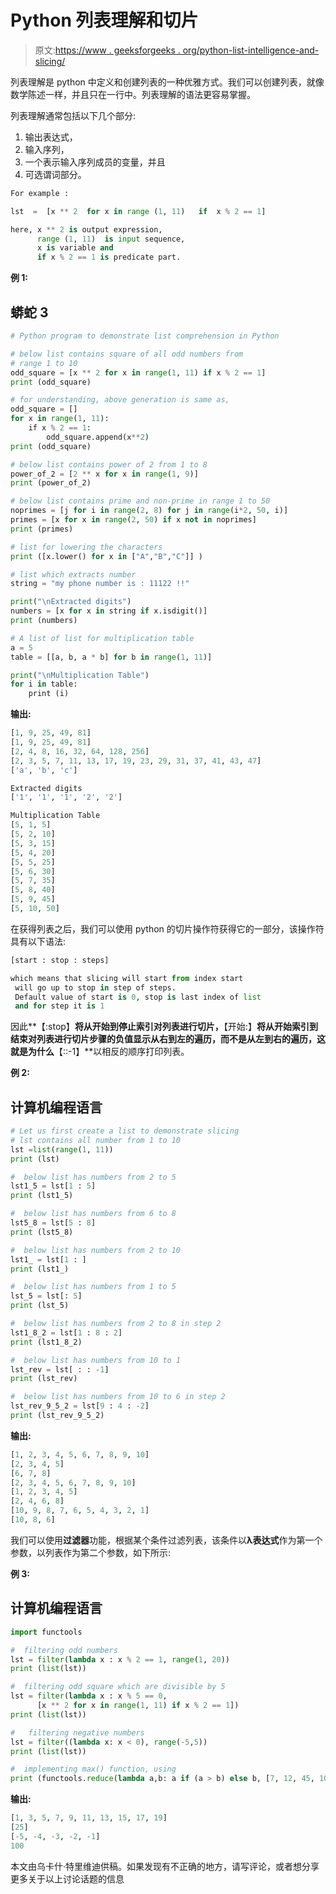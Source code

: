 # Python 列表理解和切片

> 原文:[https://www . geeksforgeeks . org/python-list-intelligence-and-slicing/](https://www.geeksforgeeks.org/python-list-comprehension-and-slicing/)

列表理解是 python 中定义和创建列表的一种优雅方式。我们可以创建列表，就像数学陈述一样，并且只在一行中。列表理解的语法更容易掌握。

列表理解通常包括以下几个部分:

1.  输出表达式，
2.  输入序列，
3.  一个表示输入序列成员的变量，并且
4.  可选谓词部分。

```py
For example :

lst  =  [x ** 2  for x in range (1, 11)   if  x % 2 == 1] 

here, x ** 2 is output expression, 
      range (1, 11)  is input sequence, 
      x is variable and   
      if x % 2 == 1 is predicate part.
```

**例 1:**

## 蟒蛇 3

```py
# Python program to demonstrate list comprehension in Python 

# below list contains square of all odd numbers from 
# range 1 to 10 
odd_square = [x ** 2 for x in range(1, 11) if x % 2 == 1] 
print (odd_square) 

# for understanding, above generation is same as, 
odd_square = [] 
for x in range(1, 11): 
    if x % 2 == 1: 
        odd_square.append(x**2) 
print (odd_square) 

# below list contains power of 2 from 1 to 8 
power_of_2 = [2 ** x for x in range(1, 9)] 
print (power_of_2) 

# below list contains prime and non-prime in range 1 to 50 
noprimes = [j for i in range(2, 8) for j in range(i*2, 50, i)] 
primes = [x for x in range(2, 50) if x not in noprimes] 
print (primes) 

# list for lowering the characters 
print ([x.lower() for x in ["A","B","C"]] )

# list which extracts number 
string = "my phone number is : 11122 !!"

print("\nExtracted digits") 
numbers = [x for x in string if x.isdigit()] 
print (numbers) 

# A list of list for multiplication table 
a = 5
table = [[a, b, a * b] for b in range(1, 11)] 

print("\nMultiplication Table") 
for i in table: 
    print (i)
```

**输出:**

```py
[1, 9, 25, 49, 81]
[1, 9, 25, 49, 81]
[2, 4, 8, 16, 32, 64, 128, 256]
[2, 3, 5, 7, 11, 13, 17, 19, 23, 29, 31, 37, 41, 43, 47]
['a', 'b', 'c']

Extracted digits
['1', '1', '1', '2', '2']

Multiplication Table
[5, 1, 5]
[5, 2, 10]
[5, 3, 15]
[5, 4, 20]
[5, 5, 25]
[5, 6, 30]
[5, 7, 35]
[5, 8, 40]
[5, 9, 45]
[5, 10, 50]
```

在获得列表之后，我们可以使用 python 的切片操作符获得它的一部分，该操作符具有以下语法:

```py
[start : stop : steps]  

which means that slicing will start from index start
 will go up to stop in step of steps. 
 Default value of start is 0, stop is last index of list
 and for step it is 1 
```

因此**【:stop】**将从开始到停止索引对列表进行切片，**【开始:】**将从开始索引到结束对列表进行切片步骤的负值显示从右到左的遍历，而不是从左到右的遍历，这就是为什么**【::-1】**以相反的顺序打印列表。

**例 2:**

## 计算机编程语言

```py
# Let us first create a list to demonstrate slicing
# lst contains all number from 1 to 10
lst =list(range(1, 11))
print (lst)

#  below list has numbers from 2 to 5
lst1_5 = lst[1 : 5]
print (lst1_5)

#  below list has numbers from 6 to 8
lst5_8 = lst[5 : 8]
print (lst5_8)

#  below list has numbers from 2 to 10
lst1_ = lst[1 : ]
print (lst1_)

#  below list has numbers from 1 to 5
lst_5 = lst[: 5]
print (lst_5)

#  below list has numbers from 2 to 8 in step 2
lst1_8_2 = lst[1 : 8 : 2]
print (lst1_8_2)

#  below list has numbers from 10 to 1
lst_rev = lst[ : : -1]
print (lst_rev)

#  below list has numbers from 10 to 6 in step 2
lst_rev_9_5_2 = lst[9 : 4 : -2]
print (lst_rev_9_5_2)
```

**输出:**

```py
[1, 2, 3, 4, 5, 6, 7, 8, 9, 10]
[2, 3, 4, 5]
[6, 7, 8]
[2, 3, 4, 5, 6, 7, 8, 9, 10]
[1, 2, 3, 4, 5]
[2, 4, 6, 8]
[10, 9, 8, 7, 6, 5, 4, 3, 2, 1]
[10, 8, 6]
```

我们可以使用**过滤器**功能，根据某个条件过滤列表，该条件以**λ表达式**作为第一个参数，以列表作为第二个参数，如下所示:

**例 3:**

## 计算机编程语言

```py
import functools

#  filtering odd numbers
lst = filter(lambda x : x % 2 == 1, range(1, 20))
print (list(lst))

#  filtering odd square which are divisible by 5
lst = filter(lambda x : x % 5 == 0, 
      [x ** 2 for x in range(1, 11) if x % 2 == 1])
print (list(lst))

#   filtering negative numbers
lst = filter((lambda x: x < 0), range(-5,5))
print (list(lst))

#  implementing max() function, using
print (functools.reduce(lambda a,b: a if (a > b) else b, [7, 12, 45, 100, 15]))
```

**输出:**

```py
[1, 3, 5, 7, 9, 11, 13, 15, 17, 19]
[25]
[-5, -4, -3, -2, -1]
100
```

本文由乌卡什·特里维迪供稿。如果发现有不正确的地方，请写评论，或者想分享更多关于以上讨论话题的信息